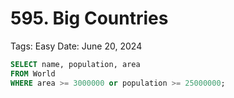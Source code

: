 # 595. Big Countries

Tags: Easy
Date: June 20, 2024

```sql
SELECT name, population, area
FROM World
WHERE area >= 3000000 or population >= 25000000;
```